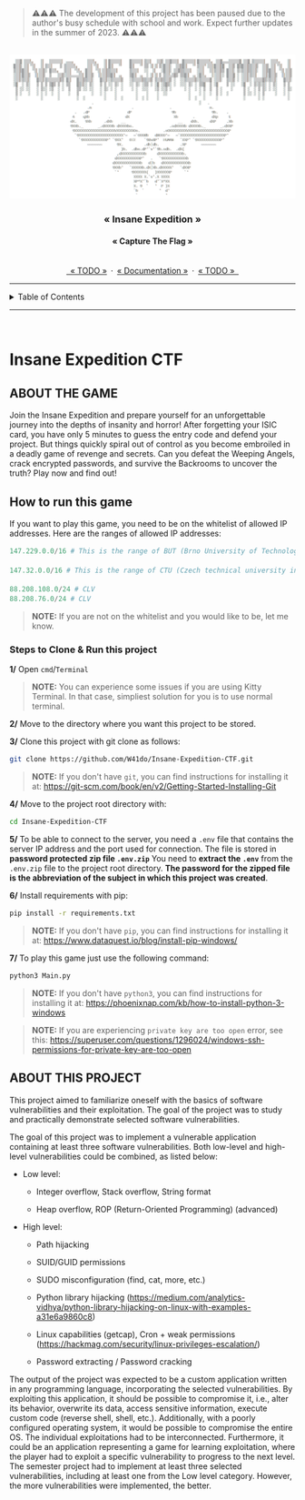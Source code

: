 > ⚠️⚠️⚠️ The development of this project has been paused due to the author's busy schedule with school and work. Expect further updates in the summer of 2023. ⚠️⚠️⚠️

<!-- PROJECT LOGO -->
<br />
<div align="center">
  <picture>
  <img src="https://raw.githubusercontent.com/W41do/Insane-Expedition-CTF/master/assets/logo_transparent.png" alt="Logo" width="">
  </picture>

  <h3 align="center"><strong>« Insane Expedition »</strong></h3>
  <h4 align="center"><strong>« Capture The Flag »</strong></h3>

  <p align="center">
    <br />
    <a href="TODO"> « TODO »</a> · <a href="TODO">« Documentation »</a> · <a href="TODO">« TODO » </a>
  </p>
</div>

---

<!-- TABLE OF CONTENTS -->
<details>
  <summary>Table of Contents</summary>
  <ol>
    <li>
      <a href="#application-description">TODO</a>
      <ul>
        <li><a href="#erd-entity-relationship-diagram">TODO</a></li>
          <ul>
            <li><a href="#mysql-workbench-erd">TODO</a></li>
            <li><a href="#postgresql-pgadmin-erd">TODO</a></li>
            <li><a href="#description-of-each-table">TODO</a></li>
            <li><a href="#3rd-normal-form">TODO</a></li>
          </ul>
        <li><a href="#use-case-diagram">TODO</a></li>
        <li><a href="#system-context-diagram">TODO</a></li>
      </ul>
    <li><a href="#non-functional-and-functional-requirements">TODO</a></li>
    </li>
    <li>
      <a href="#ddl-&-dml-scripts">TODO</a>
      <ul>
        <li><a href="#postgresql">TODO</a></li>
         <ul>
            <li><a href="#screenshots-from-the-pgadmin">TODO</a></li>
         </ul>
         <li><a href="#mysql">TODO</a></li>
      </ul>
    </li>
    <li>
     <a href="#license">TODO</a>
    </li>
  </ol>
</details>

---

</br>


<!-- ABOUT THIS GAME -->
# **Insane Expedition CTF**

## **ABOUT THE GAME**

Join the Insane Expedition and prepare yourself for an unforgettable journey into the depths of insanity and horror! After forgetting your ISIC card, you have only 5 minutes to guess the entry code and defend your project. But things quickly spiral out of control as you become embroiled in a deadly game of revenge and secrets. Can you defeat the Weeping Angels, crack encrypted passwords, and survive the Backrooms to uncover the truth? Play now and find out!

## **How to run this game**

If you want to play this game, you need to be on the whitelist of allowed IP addresses. Here are the ranges of allowed IP addresses:

```python
147.229.0.0/16 # This is the range of BUT (Brno University of Technology). Therefore, you can also play the game remotely using the BUT VPN.

147.32.0.0/16 # This is the range of CTU (Czech technical university in Prague). Therefore, you can also play the game remotely using the CTU VPN.

88.208.108.0/24 # CLV
88.208.76.0/24 # CLV

```
> **NOTE:** If you are not on the whitelist and you would like to be, let me know.

### **Steps to Clone & Run this project**

**1/** Open `cmd`/`Terminal`
> **NOTE:** You can experience some issues if you are using Kitty Terminal. In that case, simpliest solution for you is to use normal terminal.

**2/** Move to the directory where you want this project to be stored.

**3/** Clone this project with git clone as follows:
```sh
git clone https://github.com/W41do/Insane-Expedition-CTF.git
```
> **NOTE:** If you don't have `git`, you can find instructions for installing it at: https://git-scm.com/book/en/v2/Getting-Started-Installing-Git

**4/** Move to the project root directory with:
```sh
cd Insane-Expedition-CTF
```

**5/** To be able to connect to the server, you need a `.env` file that contains the server IP address and the port used for connection. The file is stored in **password protected zip file `.env.zip`** You need to **extract the `.env`** from the `.env.zip` file to the project root directory. **The password for the zipped file is the abbreviation of the subject in which this project was created**.

**6/** Install requirements with pip:
```sh
pip install -r requirements.txt
```
> **NOTE:** If you don't have `pip`, you can find instructions for installing it at: https://www.dataquest.io/blog/install-pip-windows/

**7/** To play this game just use the following command:
```sh
python3 Main.py
```
> **NOTE:** If you don't have `python3`, you can find instructions for installing it at: https://phoenixnap.com/kb/how-to-install-python-3-windows

> **NOTE:** If you are experiencing `private key are too open` error, see this: https://superuser.com/questions/1296024/windows-ssh-permissions-for-private-key-are-too-open

## **ABOUT THIS PROJECT**

This project aimed to familiarize oneself with the basics of software vulnerabilities and their exploitation. The goal of the project was to study and practically demonstrate selected software vulnerabilities.

The goal of this project was to implement a vulnerable application containing at least three software vulnerabilities. Both low-level and high-level vulnerabilities could be combined, as listed below:

 - Low level:

    - Integer overflow, Stack overflow, String format

    - Heap overflow, ROP (Return-Oriented Programming) (advanced)
  
  - High level:

    - Path hijacking
    
    - SUID/GUID permissions
    
    - SUDO misconfiguration (find, cat, more, etc.)
    
    - Python library hijacking (https://medium.com/analytics-vidhya/python-library-hijacking-on-linux-with-examples-a31e6a9860c8)
    
    - Linux capabilities (getcap), Cron + weak permissions (https://hackmag.com/security/linux-privileges-escalation/)
    - Password extracting / Password cracking

The output of the project was expected to be a custom application written in any programming language, incorporating the selected vulnerabilities. By exploiting this application, it should be possible to compromise it, i.e., alter its behavior, overwrite its data, access sensitive information, execute custom code (reverse shell, shell, etc.). Additionally, with a poorly configured operating system, it would be possible to compromise the entire OS. The individual exploitations had to be interconnected. Furthermore, it could be an application representing a game for learning exploitation, where the player had to exploit a specific vulnerability to progress to the next level. The semester project had to implement at least three selected vulnerabilities, including at least one from the Low level category. However, the more vulnerabilities were implemented, the better.